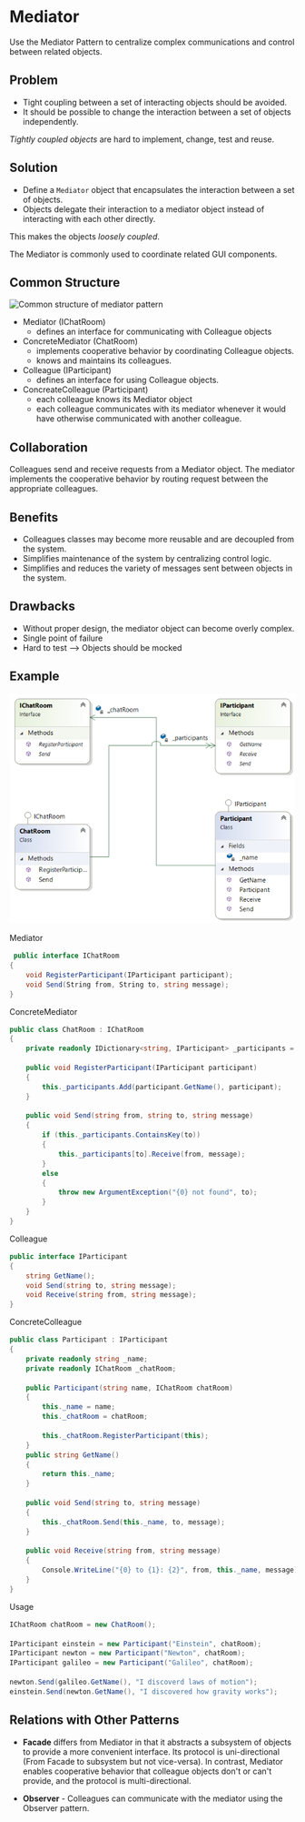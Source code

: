 ﻿# Mediator

Use the Mediator Pattern to centralize complex communications and control between related objects.

## Problem

* Tight coupling between a set of interacting objects should be avoided.
* It should be possible to change the interaction between a set of objects independently.

*Tightly coupled objects* are hard to implement, change, test and reuse.

## Solution

* Define a `Mediator` object that encapsulates the interaction between a set of objects.
* Objects delegate their interaction to a mediator object instead of interacting with each other directly.

This makes the objects *loosely coupled*.

The Mediator is commonly used to coordinate related GUI components.

## Common Structure

![Common structure of mediator pattern](https://upload.wikimedia.org/wikipedia/commons/9/92/W3sDesign_Mediator_Design_Pattern_UML.jpg)

* Mediator (IChatRoom)
  * defines an interface for communicating with Colleague objects
* ConcreteMediator (ChatRoom)
  * implements cooperative behavior by coordinating Colleague objects.
  * knows and maintains its colleagues.
* Colleague (IParticipant)
  * defines an interface for using Colleague objects.
* ConcreateColleague (Participant)
  * each colleague knows its Mediator object
  * each colleague communicates with its mediator whenever it would have otherwise communicated with another colleague.

## Collaboration

Colleagues send and receive requests from a Mediator object. The mediator implements the cooperative behavior by routing request between the appropriate colleagues.

## Benefits

* Colleagues classes may become more reusable and are decoupled from the system.
* Simplifies maintenance of the system by centralizing control logic.
* Simplifies and reduces the variety of messages sent between objects in the system.

## Drawbacks

* Without proper design, the mediator object can become overly complex.
* Single point of failure
* Hard to test --> Objects should be mocked

## Example

![Mediator Pattern](/Diagrams/Mediator.png)

Mediator
```cs
 public interface IChatRoom
{
	void RegisterParticipant(IParticipant participant);
	void Send(String from, String to, string message);
}
```

ConcreteMediator
```cs
public class ChatRoom : IChatRoom
{
	private readonly IDictionary<string, IParticipant> _participants = new Dictionary<string, IParticipant>();

	public void RegisterParticipant(IParticipant participant)
	{
		this._participants.Add(participant.GetName(), participant);
	}

	public void Send(string from, string to, string message)
	{
		if (this._participants.ContainsKey(to))
		{
			this._participants[to].Receive(from, message);
		}
		else
		{
			throw new ArgumentException("{0} not found", to);
		}
	}
}
```

Colleague
```cs
public interface IParticipant
{
	string GetName();
	void Send(string to, string message);
	void Receive(string from, string message);
}
```

ConcreteColleague
```cs
public class Participant : IParticipant
{
	private readonly string _name;
	private readonly IChatRoom _chatRoom;

	public Participant(string name, IChatRoom chatRoom)
	{
		this._name = name;
		this._chatRoom = chatRoom;

		this._chatRoom.RegisterParticipant(this);
	}
	public string GetName()
	{
		return this._name;
	}

	public void Send(string to, string message)
	{
		this._chatRoom.Send(this._name, to, message);
	}

	public void Receive(string from, string message)
	{
		Console.WriteLine("{0} to {1}: {2}", from, this._name, message);
	}
}
```

Usage
```cs
IChatRoom chatRoom = new ChatRoom();

IParticipant einstein = new Participant("Einstein", chatRoom);
IParticipant newton = new Participant("Newton", chatRoom);
IParticipant galileo = new Participant("Galileo", chatRoom);

newton.Send(galileo.GetName(), "I discoverd laws of motion");
einstein.Send(newton.GetName(), "I discovered how gravity works");
```

## Relations with Other Patterns

- **Facade** differs from Mediator in that it abstracts a subsystem of objects to provide a more convenient interface. Its protocol is uni-directional (From Facade to subsystem but not vice-versa). In contrast, Mediator enables cooperative behavior that colleague objects don't or can't provide, and the protocol is multi-directional.

- **Observer** - Colleagues can communicate with the mediator using the Observer pattern.